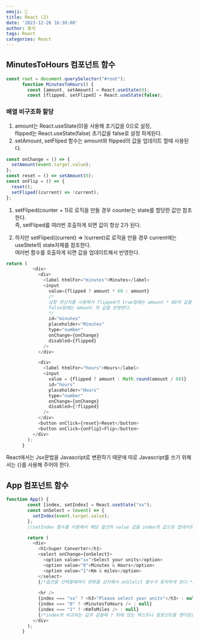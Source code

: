 ```yaml
---
emoji: 📝
title: React (2)
date: '2023-12-26 16:30:00'
author: 중석
tags: React
categories: React
---
```


## MinutesToHours 컴포넌트 함수

```js
const root = document.querySelector("#root");
      function MinutesToHours() {
        const [amount, setAmount] = React.useState(0);
        const [flipped, setFliped] = React.useState(false);
```

### 배열 비구조화 할당

1. amount는 React.useState(0)을 사용해 초기값을 0으로 설정,  
   flipped는 React.useState(false) 초기값을 false로 설정 하게된다.
2. setAmount, setFliped 함수는 amount와 flipped의 값을 업데이트 할때 사용된다.

```js
const onChange = () => {
  setAmount(event.target.value);
};
const reset = () => setAmount(0);
const onFlip = () => {
  reset();
  setFliped((current) => !current);
};
```

1. setFliped(counter + 1)로 로직을 만들 경우 counter는 state를 할당한 값만 참조한다.  
   즉, setFliped를 여러번 호출하게 되면 값이 항상 2가 된다.

2. 하지만 setFliped((current) => !current)로 로직을 만들 경우 current에는 useStete의 state자체를 참조한다.  
   여러번 함수를 호출하게 되면 값을 업데이트해서 반영한다.

```js
return (
          <div>
            <div>
              <label htmlFor="minutes">Minutes</label>
              <input
                value={flipped ? amount * 60 : amount}
                /* 
                삼항 연산자를 사용해서 flipped가 true일때는 amount * 60의 값을 반영,    
                false일때는 amount 의 값을 반영한다. 
                */
                id="minutes"
                placeholder="Minutes"
                type="number"
                onChange={onChange}
                disabled={flipped}
              />
            </div>

            <div>
              <label htmlFor="hours">Hours</label>
              <input
                value = {flipped ? amount : Math.round(amount / 60)}
                id="hours"
                placeholder="Hours"
                type="number"
                onChange={onChange}
                disabled={!flipped}
              />
            </div>
            <button onClick={reset}>Reset</button>
            <button onClick={onFlip}>Flip</button>
          </div>
        );
      }
```

React에서는 Jsx문법을 Javascript로 변환하기 때문에 따로 Javascript를 쓰기 위해서는 {}를 사용해 주어야 한다.

## App 컴포넌트 함수 

```js
function App() {
        const [index, setIndex] = React.useState("xx");
        const onSelect = (event) => {
          setIndex(event.target.value);
        };
        //setIndex 함수를 이용해서 해당 옵션의 value 값을 index의 값으로 업데이트 한다. 

        return (
          <div>
            <h1>Super Converter</h1>
            <select onChange={onSelect}>
              <option value="xx">Select your units</option>
              <option value="0">Minutes & Hours</option>
              <option value="1">Km & miles</option>
            </select>
            {/*옵션을 선택할때마다 변화를 감지해서 onSlelct 함수가 동작하게 된다.*/}
            
            <hr />
            {index === "xx" ? <h3>"Please select your units"</h3> : null}
            {index === "0" ? <MinutesToHours /> : null}
            {index === "1" ? <KmToMiles /> : null}
            {/*index의 비교되는 값과 같을때 ? 뒤에 있는 텍스트나 컴포넌트를 렌더링한다.*/}
          </div>
        );
      }
```
